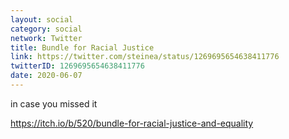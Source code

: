 ```yaml
---
layout: social
category: social
network: Twitter
title: Bundle for Racial Justice
link: https://twitter.com/steinea/status/1269695654638411776
twitterID: 1269695654638411776
date: 2020-06-07
---
```


in case you missed it

<https://itch.io/b/520/bundle-for-racial-justice-and-equality>

